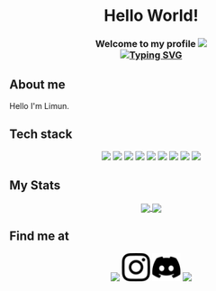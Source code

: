 <h1 align="center">Hello World!</h1>

<h3 align="center">
    Welcome to my profile
    <img src="https://media.giphy.com/media/hvRJCLFzcasrR4ia7z/giphy.gif" width="25"><br>
    <!-- Typing Effect -->
<a href="https://git.io/typing-svg">
    <img src="https://readme-typing-svg.herokuapp.com?font=Fira+Code&pause=1000&width=350&lines=Without+Your+Repo+I'm+No+One" alt="Typing SVG" />
</a>
</h3>

<h2>About me</h2>
<p>Hello I'm Limun.</p>

<h2>Tech stack</h2>
<div align="center">
    <a href="https://python.org/" target="_blank"><img src="https://raw.githubusercontent.com/danielcranney/profileme-dev/main/public/icons/skills/python-colored.svg" width="50"></a>
    <a href="https://www.w3schools.com/js/" target="_blank"><img 
        src="https://raw.githubusercontent.com/danielcranney/profileme-dev/main/public/icons/skills/javascript-colored.svg" width="50"></a>
    <a href="https://nodejs.org/en/" target="_blank"><img src="https://raw.githubusercontent.com/danielcranney/profileme-dev/main/public/icons/skills/nodejs-colored.svg" width="50"></a>
    <a href="https://getbootstrap.com/" target="_blank"><img 
        src="https://raw.githubusercontent.com/danielcranney/readme-generator/main/public/icons/skills/bootstrap-colored.svg" width="50"  /></a>
    <a href="https://developer.mozilla.org/en-US/docs/Glossary/HTML5" target="_blank" ><img 
       src="https://raw.githubusercontent.com/danielcranney/readme-generator/main/public/icons/skills/html5-colored.svg" width="50"  /></a>
    <a href="https://www.php.net/" target="_blank"><img src="https://raw.githubusercontent.com/danielcranney/readme-generator/main/public/icons/skills/php-colored.svg" width="50" /></a>
    <a href="https://tailwindcss.com/" target="_blank"><img 
       src="https://raw.githubusercontent.com/danielcranney/readme-generator/main/public/icons/skills/tailwindcss-colored.svg" width="50"/></a>
    <a href="https://www.mysql.com/" target="_blank"><img src="https://raw.githubusercontent.com/danielcranney/readme-generator/main/public/icons/skills/mysql-colored.svg" width="50"/></a>
    <a href="https://laravel.com/" target="_blank"><img src="https://raw.githubusercontent.com/danielcranney/readme-generator/main/public/icons/skills/laravel-colored.svg" width="50"/></a>
</div>

<h2>My Stats</h2>
<div align= "center">
    <a href="https://github.com/LimunBF/github-readme-stats">
        <img height=200 align="center" src="https://github-readme-stats.vercel.app/api?username=LimunBF&show_icons=true&rank_icon=github&theme=radical">
    </a>
    <a href="https://github.com/LimunBF/github-readme-stats">
        <img height=200 align="center" src="https://github-readme-stats.vercel.app/api/top-langs/?username=LimunBF&layout=compact&theme=radical&description_lines_count=2">
    </a>
</div>

<h2>Find me at</h2>
<div align="center">
    <!-- Icon Sosmed -->
    <a href="https://github.com/LimunBF"><img src="https://raw.githubusercontent.com/danielcranney/profileme-dev/main/public/icons/socials/github-dark.svg" width=50></a>
    <a href="https://www.instagram.com/lintangmuktin/"><img src="https://raw.githubusercontent.com/danielcranney/profileme-dev/main/public/icons/socials/instagram-dark.svg" width=50></a>
    <a href="https://discord.com/users/1026479858219499694"><img src="https://raw.githubusercontent.com/danielcranney/profileme-dev/main/public/icons/socials/discord-dark.svg" width=50></a>
    <a href="mailto:lintangmukti638@gmail.com"><img src="https://img.icons8.com/ios-filled/50/FFFFFF/secured-letter--v1.png" width=50></a>

</div>

